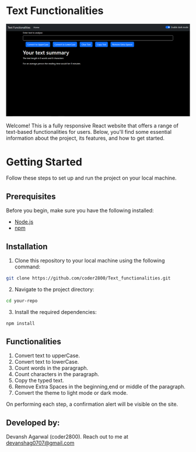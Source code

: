 # Text Functionalities
![Dark Mode website](/Website_Dark_Mode.png)

Welcome! This is a fully responsive React website that offers a range of text-based functionalities for users. Below, you'll find some essential information about the project, its features, and how to get started.

# Getting Started

Follow these steps to set up and run the project on your local machine.

## Prerequisites

Before you begin, make sure you have the following installed:

- [Node.js](https://nodejs.org/)
- [npm](https://www.npmjs.com/)

## Installation

1. Clone this repository to your local machine using the following command:

```bash
git clone https://github.com/coder2800/Text_functionalities.git
```

2. Navigate to the project directory:

```bash
cd your-repo
```

3. Install the required dependencies:

```bash
npm install
```

## Functionalities
1. Convert text to upperCase.
2. Convert text to lowerCase.
3. Count words in the paragraph.
4. Count characters in the paragraph.
5. Copy the typed text.
6. Remove Extra Spaces in the beginning,end or middle of the paragraph.
7. Convert the theme to light mode or dark mode.

On performing each step, a confirmation alert will be visible on the site.

## Developed by:
Devansh Agarwal (coder2800). Reach out to me at devanshag0707@gmail.com
